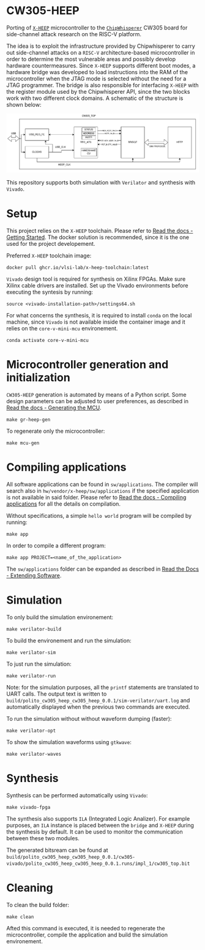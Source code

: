 # CW305-HEEP
Porting of [`X-HEEP`](https://github.com/esl-epfl/x-heep) microcontroller to the [`ChipWhisperer`](https://github.com/newaetech/chipwhisperer/tree/develop) CW305 board for side-channel attack research on the RISC-V platform.

The idea is to exploit the infrastructure provided by Chipwhisperer to carry out side-channel attacks on a `RISC-V` architecture-based microcontroller in order to determine the most vulnerable areas and possibly develop hardware countermeasures. Since `X-HEEP` supports different boot modes, a hardware bridge was developed to load instructions into the RAM of the microcontroller when the JTAG mode is selected without the need for a JTAG programmer. The bridge is also responsible for interfacing `X-HEEP` with the register module used by the Chipwhisperer API, since the two blocks work with two different clock domains. A schematic of the structure is shown below:

<p align="center"><img src="docs/images/cw305_top_with_bridge_and_heep.png" width="1000"></p>

This repository supports both simulation with `Verilator` and synthesis with `Vivado`.

# Setup
This project relies on the `X-HEEP` toolchain. Please refer to [Read the docs - Getting Started](https://x-heep.readthedocs.io/en/latest/GettingStarted/Setup.html). The docker solution is recommended, since it is the one used for the project developement.

Preferred `X-HEEP` toolchain image:

```
docker pull ghcr.io/vlsi-lab/x-heep-toolchain:latest
```

`Vivado` design tool is required for synthesis on Xilinx FPGAs. Make sure Xilinx cable drivers are installed. Set up the Vivado environments before executing the syntesis by running:

```
source <vivado-installation-path>/settings64.sh
```

For what concerns the synthesis, it is required to install `conda` on the local machine, since `Vivado` is not available inside the container image and it relies on the `core-v-mini-mcu` environement.

```
conda activate core-v-mini-mcu
```

# Microcontroller generation and initialization
`CW305-HEEP` generation is automated by means of a Python script. Some design parameters can be adjusted to user preferences, as described in [Read the docs - Generating the MCU](https://x-heep.readthedocs.io/en/latest/GettingStarted/GeneratingMCU.html).

```
make gr-heep-gen
```

To regenerate only the microcontroller:

```
make mcu-gen
```

# Compiling applications
All software applications can be found in `sw/applications`. The compiler will search also in `hw/vendor/x-heep/sw/applications` if the specified application is not available in said folder. Please refer to [Read the docs - Compiling applications](https://x-heep.readthedocs.io/en/latest/How_to/CompileApps.html) for all the details on compilation.

Without specifications, a simple `hello world` program will be compiled by running:

```
make app
```

In order to compile a different program:
```
make app PROJECT=<name_of_the_application>
```

The `sw/applications` folder can be expanded as described in [Read the Docs - Extending Software](https://x-heep.readthedocs.io/en/latest/Extending/eXtendingSW.html).

# Simulation
To only build the simulation environement:

```
make verilator-build
```

To build the environement and run the simulation:

```
make verilator-sim
```

To just run the simulation:

```
make verilator-run
```
Note: for the simulation purposes, all the `printf` statements are translated to UART calls. The output text is written to `build/polito_cw305_heep_cw305_heep_0.0.1/sim-verilator/uart.log` and automatically displayed when the previous two commands are executed.

To run the simulation without without waveform dumping (faster):

```
make verilator-opt
```

To show the simulation waveforms using `gtkwave`:

```
make verilator-waves
```

# Synthesis
Synthesis can be performed automatically using `Vivado`:

```
make vivado-fpga
```

The synthesis also supports `ILA` (Integrated Logic Analizer). For example purposes, an `ILA` instance is placed between the `bridge` and `X-HEEP` during the synthesis by default. It can be used to monitor the communication between these two modules.

The generated bitsream can be found at `build/polito_cw305_heep_cw305_heep_0.0.1/cw305-vivado/polito_cw305_heep_cw305_heep_0.0.1.runs/impl_1/cw305_top.bit`

# Cleaning
To clean the build folder:

```
make clean
```

Afted this command is executed, it is needed to regenerate the microcontroller, compile the application and build the simulation environement.
